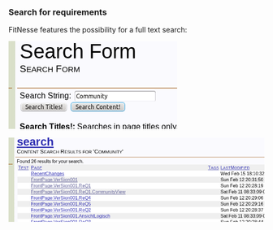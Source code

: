 ### Search for requirements
FitNesse features the possibility for a full text search:

![Figure 7: The FitNesse search form][search1]

[search1]: https://raw.githubusercontent.com/DomainDrivenArchitecture/ddaArchitecture/requirements/images/FitnesseSuche1.png "Figure 7: The FitNesse search form"

![Figure 8: The search result][search2]

[search2]: https://raw.githubusercontent.com/DomainDrivenArchitecture/ddaArchitecture/requirements/images/FitnesseSuche2.png "Figure 8: The search result"